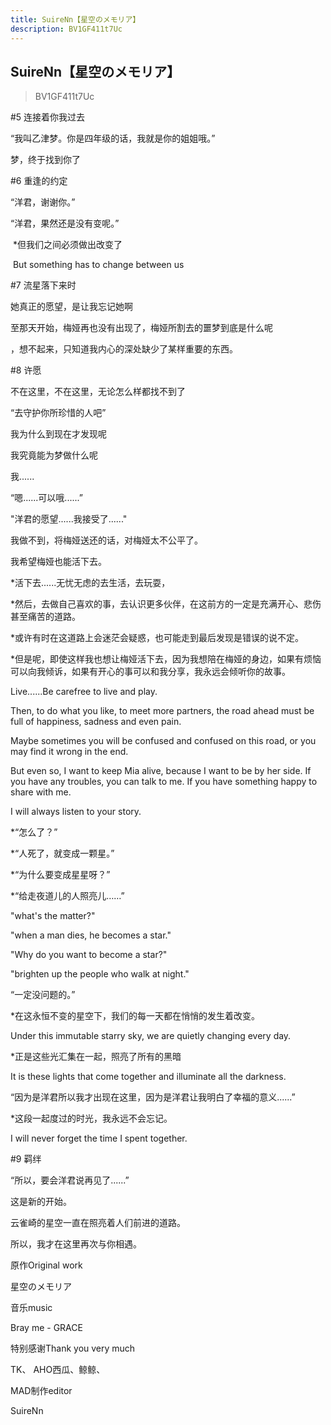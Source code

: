 ```yaml
---
title: SuireNn【星空のメモリア】
description: BV1GF411t7Uc
---
```


##  SuireNn【星空のメモリア】

> BV1GF411t7Uc

#5 连接着你我过去



“我叫乙津梦。你是四年级的话，我就是你的姐姐哦。”

梦，终于找到你了



\#6 重逢的约定



“洋君，谢谢你。”

“洋君，果然还是没有变呢。”



​    *但我们之间必须做出改变了

​    But something has to change between us



\#7 流星落下来时



她真正的愿望，是让我忘记她啊



至那天开始，梅娅再也没有出现了，梅娅所割去的噩梦到底是什么呢

，想不起来，只知道我内心的深处缺少了某样重要的东西。



\#8 许愿



不在这里，不在这里，无论怎么样都找不到了



“去守护你所珍惜的人吧”



我为什么到现在才发现呢



我究竟能为梦做什么呢



我......



“嗯......可以哦......”

"洋君的愿望......我接受了......"



我做不到，将梅娅送还的话，对梅娅太不公平了。



我希望梅娅也能活下去。



  *活下去......无忧无虑的去生活，去玩耍，

  *然后，去做自己喜欢的事，去认识更多伙伴，在这前方的一定是充满开心、悲伤甚至痛苦的道路。

  *或许有时在这道路上会迷茫会疑惑，也可能走到最后发现是错误的说不定。

  *但是呢，即使这样我也想让梅娅活下去，因为我想陪在梅娅的身边，如果有烦恼可以向我倾诉，如果有开心的事可以和我分享，我永远会倾听你的故事。



  Live......Be carefree to live and play. 

  Then, to do what you like, to meet more partners, the road ahead must be full of happiness, sadness and even pain. 

  Maybe sometimes you will be confused and confused on this road, or you may find it wrong in the end. 

  But even so, I want to keep Mia alive, because I want to be by her side. If you have any troubles, you can talk to me. If you have something happy to share with me.

   I will always listen to your story.



  *“怎么了？”

  *“人死了，就变成一颗星。”

  *“为什么要变成星星呀？”

  *“给走夜道儿的人照亮儿……”



  "what's the matter?" 

  "when a man dies, he becomes a star." 

  "Why do you want to become a star?" 

  "brighten up the people who walk at night."



“一定没问题的。”



  *在这永恒不变的星空下，我们的每一天都在悄悄的发生着改变。

  Under this immutable starry sky, we are quietly changing every day.



  *正是这些光汇集在一起，照亮了所有的黑暗

  It is these lights that come together and illuminate all the darkness.



“因为是洋君所以我才出现在这里，因为是洋君让我明白了幸福的意义......”



  *这段一起度过的时光，我永远不会忘记。

  I will never forget the time I spent together.



\#9 羁绊



“所以，要会洋君说再见了......”



这是新的开始。



云雀崎的星空一直在照亮着人们前进的道路。



所以，我才在这里再次与你相遇。



原作Original work

星空のメモリア

音乐music

Bray me - GRACE

特别感谢Thank you very much

TK、 AHO西瓜、鲸鲸、

MAD制作editor

SuireNn